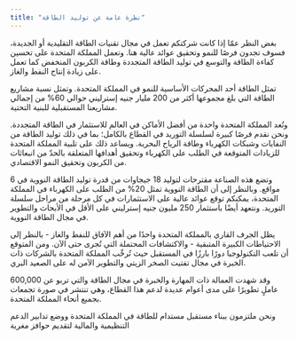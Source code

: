 ```yaml
---
title: "نظرة عامة عن توليد الطاقة"
---
```

بغض النظر عمّا إذا كانت شركتكم تعمل في مجال تقنيات الطاقة التقليدية أو الجديدة، فسوف تجدون فرصًا للنمو وتحقيق عوائد عالية هنا. وتعمل المملكة المتحدة على تحسين كفاءة الطاقة والتوسع في توليد الطاقة المتجددة وطاقة الكربون المنخفض كما تعمل على زيادة إنتاج النفط والغاز.

تمثل الطاقة أحد المحركات الأساسية للنمو في المملكة المتحدة. وتمثل نسبة مشاريع الطاقة التي بلغ مجموعها أكثر من 200 مليار جنيه إسترليني حوالي 60% من إجمالي مشاريعنا المستقبلية للبنية التحتية.

وتُعد المملكة المتحدة واحدة من أفضل الأماكن في العالم للاستثمار في الطاقة المتجددة. ونحن نقدم فرصًا كبيرة لسلسلة التوريد في القطاع بالكامل؛ بما في ذلك توليد الطاقة من النفايات وشبكات الكهرباء وطاقة الرياح البحرية. ويساعد ذلك على تلبية المملكة المتحدة للزيادات المتوقعة في الطلب على الكهرباء وتحقيق أهدافها المتعلقة بالحدّ من انبعاثات من الكربون وتحقيق النمو الاقتصادي.

وتضع هذه الصناعة مقترحات لتوليد 18 جيجاوات من قدرة توليد الطاقة النووية في 6 مواقع. وبالنظر إلى أن الطاقة النووية تمثل 20% من الطلب على الكهرباء في المملكة المتحدة، يمكنكم توقع عوائد عالية على الاستثمارات في كل مرحلة من مراحل سلسلة التوريد. ونتعهد أيضًا باستثمار 250 مليون جنيه إسترليني على الأقل في الأبحاث والتطوير في مجال الطاقة النووية.

يظل الجرف القاري بالمملكة المتحدة واحدًا من أهم الآفاق للنفط والغاز - بالنظر إلى الاحتياطات الكبيرة المتبقية - والاكتشافات المحتملة التي تُجرى حتى الآن. ومن المتوقع أن تلعب التكنولوجيا دورًا بارزًا في المستقبل حيث تُرحِّب المملكة المتحدة بالشركات ذات الخبرة في مجال تفتيت الصخر الزيتي والتطوير الآمن له على الصعيد البري.

وقد شهدت العمالة ذات المهارة والخبرة في مجال الطاقة والتي تربو عن 600,000 عاملٍ تطويرًا على مدى أعوام عديدة لدعم هذا القطاع، وهي تنتشر في صورة تجمعات بجميع أنحاء المملكة المتحدة.

ونحن ملتزمون ببناء مستقبل مستدام للطاقة في المملكة المتحدة ووضع تدابير الدعم التنظيمية والمالية لتقديم حوافز مغرية 
